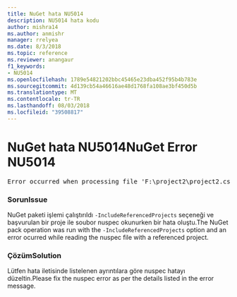 ```yaml
---
title: NuGet hata NU5014
description: NU5014 hata kodu
author: mishra14
ms.author: anmishr
manager: rrelyea
ms.date: 8/3/2018
ms.topic: reference
ms.reviewer: anangaur
f1_keywords:
- NU5014
ms.openlocfilehash: 1789e54821202bbc45465e23dba452f95b4b783e
ms.sourcegitcommit: 4d139cb54a46616ae48d1768fa108ae3bf450d5b
ms.translationtype: MT
ms.contentlocale: tr-TR
ms.lasthandoff: 08/03/2018
ms.locfileid: "39508817"
---
```

# <a name="nuget-error-nu5014"></a><span data-ttu-id="eae17-103">NuGet hata NU5014</span><span class="sxs-lookup"><span data-stu-id="eae17-103">NuGet Error NU5014</span></span>
<pre>Error occurred when processing file 'F:\project2\project2.csproj': The 'id' start tag on line 4 position 10 does not match the end tag of 'ids'. Line 4, position 20.</pre>

### <a name="issue"></a><span data-ttu-id="eae17-104">Sorun</span><span class="sxs-lookup"><span data-stu-id="eae17-104">Issue</span></span>

<span data-ttu-id="eae17-105">NuGet paketi işlemi çalıştırıldı `-IncludeReferencedProjects` seçeneği ve başvurulan bir proje ile soubor nuspec okunurken bir hata oluştu.</span><span class="sxs-lookup"><span data-stu-id="eae17-105">The NuGet pack operation was run with the `-IncludeReferencedProjects` option and an error ocurred while reading the nuspec file with a referenced project.</span></span>


### <a name="solution"></a><span data-ttu-id="eae17-106">Çözüm</span><span class="sxs-lookup"><span data-stu-id="eae17-106">Solution</span></span>

<span data-ttu-id="eae17-107">Lütfen hata iletisinde listelenen ayrıntılara göre nuspec hatayı düzeltin.</span><span class="sxs-lookup"><span data-stu-id="eae17-107">Please fix the nuspec error as per the details listed in the error message.</span></span>

